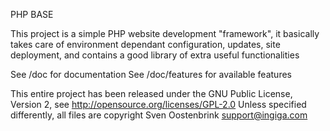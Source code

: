 PHP BASE

This project is a simple PHP website development "framework", it basically takes care of environment dependant configuration, updates, site deployment, and contains a good library of extra useful functionalities

See /doc for documentation
See /doc/features for available features

This entire project has been released under the GNU Public License, Version 2, see http://opensource.org/licenses/GPL-2.0
Unless specified differently, all files are copyright Sven Oostenbrink <support@ingiga.com>
